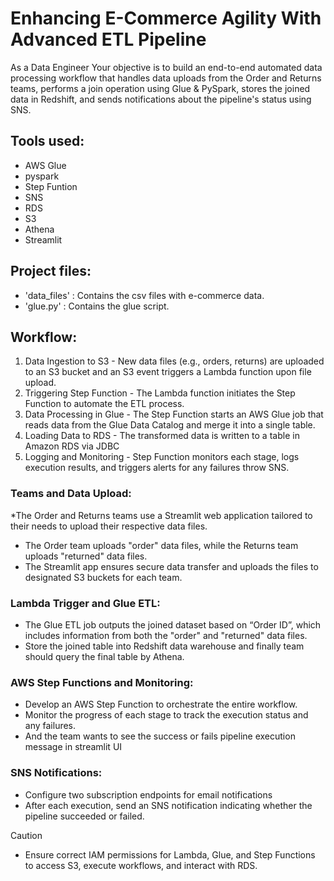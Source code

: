 # Enhancing E-Commerce Agility With Advanced ETL Pipeline
As a Data Engineer Your objective is to build an end-to-end automated data processing workflow that handles data uploads from the Order and Returns teams, performs a join operation using Glue & PySpark, stores the joined data in Redshift, and sends notifications about the pipeline's status using SNS.

## Tools used:
* AWS Glue
* pyspark
* Step Funtion
* SNS
* RDS
* S3
* Athena
* Streamlit

## Project files:
* 'data_files' : Contains the csv files with e-commerce data.
* 'glue.py' : Contains the glue script.

## Workflow:
1. Data Ingestion to S3 - New data files (e.g., orders, returns) are uploaded to an S3 bucket and an S3 event triggers a Lambda function upon file upload.
2. Triggering Step Function - The Lambda function initiates the Step Function to automate the ETL process.
3. Data Processing in Glue - The Step Function starts an AWS Glue job that reads data from the Glue Data Catalog and merge it into a single table.
4. Loading Data to RDS - The transformed data is written to a table in Amazon RDS via JDBC
5. Logging and Monitoring - Step Function monitors each stage, logs execution results, and triggers alerts for any failures throw SNS.

### Teams and Data Upload:
*The Order and Returns teams use a Streamlit web application tailored to their needs to upload their respective data files.
* The Order team uploads "order" data files, while the Returns team uploads "returned" data files.
* The Streamlit app ensures secure data transfer and uploads the files to designated S3 buckets for each team.

### Lambda Trigger and Glue ETL:
* The Glue ETL job outputs the joined dataset based on “Order ID”, which includes information from both the "order" and "returned" data files.
* Store the joined table into Redshift data warehouse and finally team should query the final table by Athena.

### AWS Step Functions and Monitoring:
* Develop an AWS Step Function to orchestrate the entire workflow.
* Monitor the progress of each stage to track the execution status and any failures.
* And the team wants to see the success or fails pipeline execution message in streamlit UI

### SNS Notifications:
* Configure two subscription endpoints for email notifications
* After each execution, send an SNS notification indicating whether the pipeline succeeded or failed.

> [!CAUTION]
> * Ensure correct IAM permissions for Lambda, Glue, and Step Functions to access S3, execute workflows, and interact with RDS.

